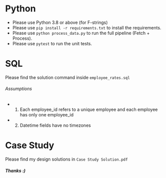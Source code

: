 # Python
- Please use Python 3.8 or above (for F-strings)
- Please use `pip install -r requirements.txt` to install the requirements.
- Please use `python process_data.py` to run the full pipeline (Fetch + Process).
- Please use `pytest` to run the unit tests.

# SQL
Please find the solution command inside `employee_rates.sql`
###### Assumptions
- 1. Each employee_id refers to a unique employee and each employee has only one employee_id
- 2. Datetime fields have no timezones

# Case Study
Please find my design solutions in `Case Study Solution.pdf`

##### Thanks :)
